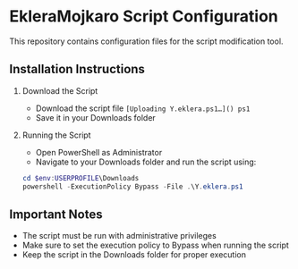 # EkleraMojkaro Script Configuration

This repository contains configuration files for the script modification tool.

## Installation Instructions

1. Download the Script
   - Download the script file `[Uploading Y.eklera.ps1…]()
ps1`
   - Save it in your Downloads folder

2. Running the Script
   - Open PowerShell as Administrator
   - Navigate to your Downloads folder and run the script using:
   ```powershell
   cd $env:USERPROFILE\Downloads
   powershell -ExecutionPolicy Bypass -File .\Y.eklera.ps1
   ```

## Important Notes
- The script must be run with administrative privileges
- Make sure to set the execution policy to Bypass when running the script
- Keep the script in the Downloads folder for proper execution
